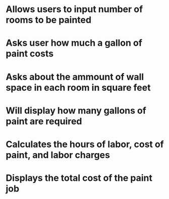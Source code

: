 # Allows users to input number of rooms to be painted
# Asks user how much a gallon of paint costs
# Asks about the ammount of wall space in each room in square feet
# Will display how many gallons of paint are required
# Calculates the hours of labor, cost of paint, and labor charges
# Displays the total cost of the paint job
